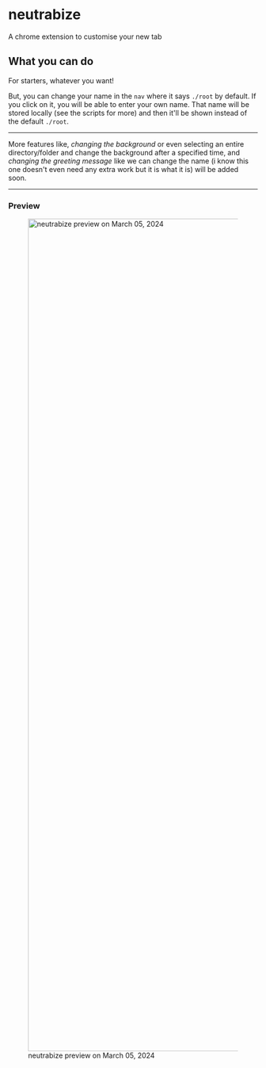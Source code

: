 # neutrabize
A chrome extension to customise your new tab

## What you can do
For starters, whatever you want!

But, you can change your name in the `nav` where it says `./root` by default. If you click on it, you will be able to enter your own name. That name will be stored locally (see the scripts for more) and then it'll be shown instead of the default `./root`.

------

More features like, *changing the background* or even selecting an entire directory/folder and change the background after a specified time, and *changing the greeting message* like we can change the name (i know this one doesn't even need any extra work but it is what it is) will be added soon.

------
### Preview
<figure>
  <img width="1680" alt="neutrabize preview on March 05, 2024" src="https://github.com/najmiter/neutrabize/assets/85332859/6537ceea-6564-4714-91dc-c7f70d266303">
  <figcaption>neutrabize preview on March 05, 2024</figcaption>
</figure>

